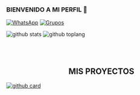 ### BIENVENIDO A MI PERFIL 👋

<a href="https://wa.me/50369907657" target="_blank"><img src="https://img.shields.io/badge/Whatsapp-%808080.svg?&style=flat-square&logo=Whatsapp&logoColor=red" alt="WhatsApp"></a>
[![Grupos](https://img.shields.io/badge/Grupo-25D366?style=for-the-badge&logo=whatsapp&logoColor=red)](https://chat.whatsapp.com/DX4KAYmJxRoHWdAUPJX5Dn) 

![github stats](https://github-readme-stats.vercel.app/api?username=MESIASREYES&show_icons=true&theme=chartreuse-dark)
![github toplang](https://github-readme-stats.vercel.app/api/top-langs/?username=MESIASREYES&layout=compact&theme=chartreuse-dark)

<br><br>
</a>

</div>
<h2 align="center"> MIS PROYECTOS </h2>

<a href="https://github.com/MESIASREYES/BOT-C.D.R">![github card](https://github-readme-stats.vercel.app/api/pin/?username=MESIASREYES&repo=BOT-C.D.R&theme=merko)</a>

